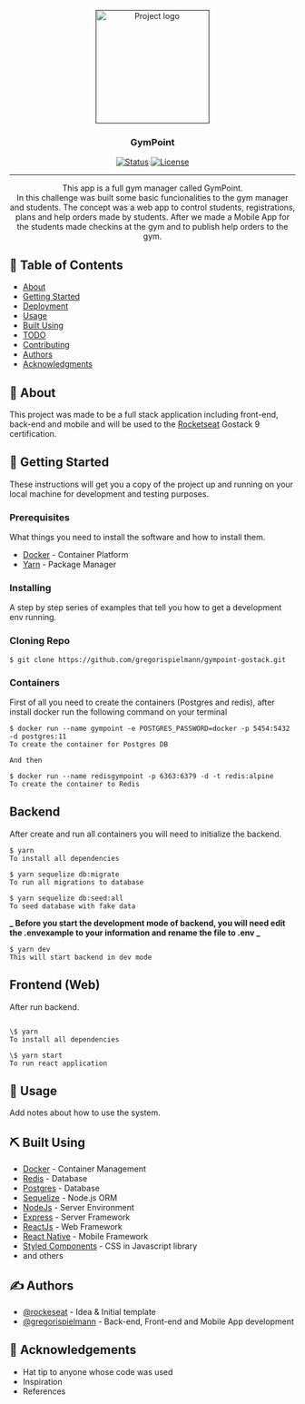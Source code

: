 <p align="center">
  <a href="" rel="noopener">
 <img width=200px src="https://github.com/Rocketseat/bootcamp-gostack-desafio-02/raw/master/.github/logo.png" alt="Project logo"></a>
</p>

<h3 align="center">GymPoint</h3>

<div align="center">

[![Status](https://img.shields.io/badge/status-active-success.svg)]()
[![License](https://img.shields.io/badge/license-MIT-blue.svg)](/LICENSE)

</div>

---

<p align="center"> This app is a full gym manager called GymPoint.
<br>
In this challenge was built some basic funcionalities to the gym manager and students.  The concept was a web app to control students, registrations, plans and help orders made by students. After we made a Mobile App for the students made checkins at the gym and to publish help orders to the gym. 
    <br> 
</p>

## 📝 Table of Contents

- [About](#about)
- [Getting Started](#getting_started)
- [Deployment](#deployment)
- [Usage](#usage)
- [Built Using](#built_using)
- [TODO](../TODO.md)
- [Contributing](../CONTRIBUTING.md)
- [Authors](#authors)
- [Acknowledgments](#acknowledgement)

## 🧐 About <a name = "about"></a>

This project was made to be a full stack application including front-end, back-end and mobile and will be used to the [Rocketseat](https://github.com/rocketseat) Gostack 9 certification.

## 🏁 Getting Started <a name = "getting_started"></a>

These instructions will get you a copy of the project up and running on your local machine for development and testing purposes.

### Prerequisites

What things you need to install the software and how to install them.

- [Docker](https://www.docker.com/) - Container Platform
- [Yarn](https://yarnpkg.com/lang/en/) - Package Manager

### Installing

A step by step series of examples that tell you how to get a development env running.

### Cloning Repo

```
$ git clone https://github.com/gregorispielmann/gympoint-gostack.git
```

### Containers

First of all you need to create the containers (Postgres and redis), after install docker run the following command on your terminal

```
$ docker run --name gympoint -e POSTGRES_PASSWORD=docker -p 5454:5432 -d postgres:11
To create the container for Postgres DB

And then

$ docker run --name redisgympoint -p 6363:6379 -d -t redis:alpine
To create the container to Redis
```

## Backend

After create and run all containers you will need to initialize the backend.

```
$ yarn
To install all dependencies

$ yarn sequelize db:migrate
To run all migrations to database

$ yarn sequelize db:seed:all
To seed database with fake data
```

**_ Before you start the development mode of backend, you will need edit the .envexample to your information and rename the file to .env _**

```
$ yarn dev
This will start backend in dev mode
```

## Frontend (Web)

After run backend.

```

\$ yarn
To install all dependencies

\$ yarn start
To run react application

```

## 🎈 Usage <a name="usage"></a>

Add notes about how to use the system.

## ⛏️ Built Using <a name = "built_using"></a>

- [Docker](https://www.docker.com/) - Container Management
- [Redis](https://redis.io/) - Database
- [Postgres](https://www.postgressql.org/) - Database
- [Sequelize](https://sequelize.org/) - Node.js ORM
- [NodeJs](https://nodejs.org/en/) - Server Environment
- [Express](https://expressjs.com/) - Server Framework
- [ReactJs](https://reactjs.org/) - Web Framework
- [React Native](https://react-native.org/) - Mobile Framework
- [Styled Components](https://www.styled-components.com/) - CSS in Javascript library
- and others

## ✍️ Authors <a name = "authors"></a>

- [@rockeseat](https://rocketseat.com.br/bootcamp) - Idea & Initial template
- [@gregorispielmann](https://github.com/gregorispielmann) - Back-end, Front-end and Mobile App development

## 🎉 Acknowledgements <a name = "acknowledgement"></a>

- Hat tip to anyone whose code was used
- Inspiration
- References

```

```
